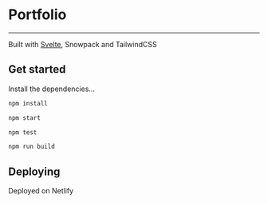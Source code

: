# Portfolio
---

Built with [Svelte](https://svelte.dev), Snowpack and TailwindCSS

## Get started

Install the dependencies...

```bash
npm install

npm start

npm test

npm run build
```

## Deploying
Deployed on Netlify
